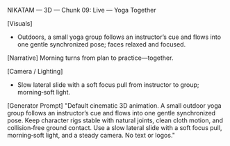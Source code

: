 NIKATAM — 3D — Chunk 09: Live — Yoga Together

[Visuals]
- Outdoors, a small yoga group follows an instructor’s cue and flows into one gentle synchronized pose; faces relaxed and focused.

[Narrative]
Morning turns from plan to practice—together.

[Camera / Lighting]
- Slow lateral slide with a soft focus pull from instructor to group; morning‑soft light.

[Generator Prompt]
"Default cinematic 3D animation. A small outdoor yoga group follows an instructor’s cue and flows into one gentle synchronized pose. Keep character rigs stable with natural joints, clean cloth motion, and collision‑free ground contact. Use a slow lateral slide with a soft focus pull, morning‑soft light, and a steady camera. No text or logos."



